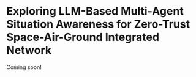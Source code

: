 # Exploring LLM-Based Multi-Agent Situation Awareness for Zero-Trust Space-Air-Ground Integrated Network
Coming soon!
